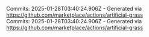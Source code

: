 Commits: 2025-01-28T03:40:24.906Z - Generated via https://github.com/marketplace/actions/artificial-grass
<br>
Commits: 2025-01-28T03:40:24.906Z - Generated via https://github.com/marketplace/actions/artificial-grass
<br>
